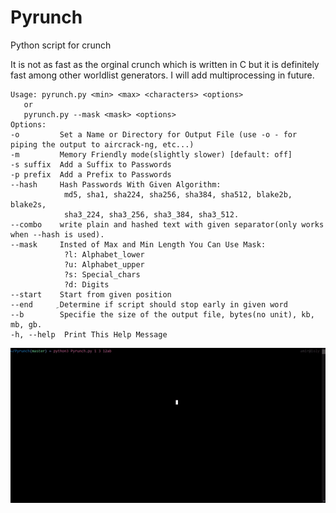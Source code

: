 # Pyrunch
Python script for crunch

It is not as fast as the orginal crunch which is written in C but it is definitely fast among other worldlist generators.
I will add multiprocessing in future.

    Usage: pyrunch.py <min> <max> <characters> <options>
       or
       pyrunch.py --mask <mask> <options>
    Options:
    -o         Set a Name or Directory for Output File (use -o - for piping the output to aircrack-ng, etc...)
    -m         Memory Friendly mode(slightly slower) [default: off]
    -s suffix  Add a Suffix to Passwords
    -p prefix  Add a Prefix to Passwords
    --hash     Hash Passwords With Given Algorithm:
                md5, sha1, sha224, sha256, sha384, sha512, blake2b, blake2s,
                sha3_224, sha3_256, sha3_384, sha3_512.
    --combo    write plain and hashed text with given separator(only works when --hash is used).
    --mask     Insted of Max and Min Length You Can Use Mask:
                ?l: Alphabet_lower
                ?u: Alphabet_upper
                ?s: Special_chars
                ?d: Digits
    --start    Start from given position
    --end      ِDetermine if script should stop early in given word
    --b        Specifie the size of the output file, bytes(no unit), kb, mb, gb.
    -h, --help  Print This Help Message

![](gif.gif)
